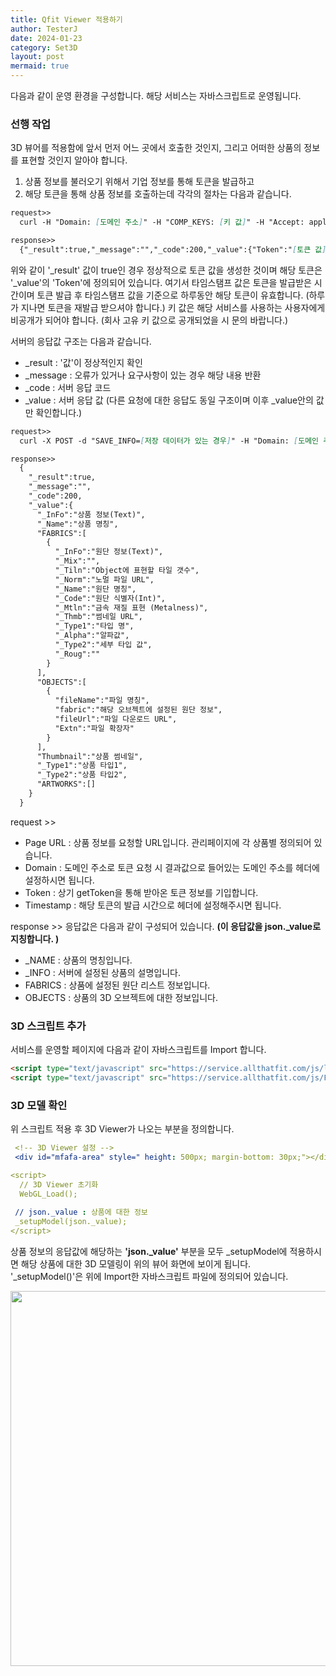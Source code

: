 ```yaml
---
title: Qfit Viewer 적용하기
author: TesterJ
date: 2024-01-23
category: Set3D
layout: post
mermaid: true
---
```


다음과 같이 운영 환경을 구성합니다. 
해당 서비스는 자바스크립트로 운영됩니다.


### 선행 작업
3D 뷰어를 적용함에 앞서 먼저 어느 곳에서 호출한 것인지, 그리고 어떠한 상품의 정보를 표현할 것인지 알아야 합니다.
1. 상품 정보를 불러오기 위해서 기업 정보를 통해 토큰을 발급하고
2. 해당 토큰을 통해 상품 정보를 호출하는데 각각의 절차는 다음과 같습니다.

```markdown
request>>
  curl -H "Domain: [도메인 주소]" -H "COMP_KEYS: [키 값]" -H "Accept: application/json" https://service.allthatfit.com/getToken/

response>>
  {"_result":true,"_message":"","_code":200,"_value":{"Token":"[토큰 값]","Domain":"[도메인 주소]","Timestamp":"[타임스탬프 값]"}}
```
위와 같이 '_result' 값이 true인 경우 정상적으로 토큰 값을 생성한 것이며 해당 토큰은 '_value'의 'Token'에 정의되어 있습니다.
여기서 타임스탬프 값은 토큰을 발급받은 시간이며 토큰 발급 후 타임스탬프 값을 기준으로 하루동안 해당 토큰이 유효합니다.
(하루가 지나면 토큰을 재발급 받으셔야 합니다.)
키 값은 해당 서비스를 사용하는 사용자에게 비공개가 되어야 합니다.
(회사 고유 키 값으로 공개되었을 시 문의 바랍니다.)

서버의 응답값 구조는 다음과 같습니다.
 - _result : '값'이 정상적인지 확인
 - _message : 오류가 있거나 요구사항이 있는 경우 해당 내용 반환
 - _code : 서버 응답 코드
 - _value : 서버 응답 값  (다른 요청에 대한 응답도 동일 구조이며 이후 _value안의 값만 확인합니다.)



```markdown
request>>
  curl -X POST -d "SAVE_INFO=[저장 데이터가 있는 경우]" -H "Domain: [도메인 주소]" -H "Timestamp: [상기 정의된 타임스탬프 값]" -H "Token: [상기 정의된 토큰 값]" -H "Accept: application/json" https://service.allthatfit.com/getProd/[Page URL]

response>>
  {
    "_result":true,
    "_message":"",
    "_code":200,
    "_value":{
      "_InFo":"상품 정보(Text)",
      "_Name":"상품 명칭",
      "FABRICS":[
        {
          "_InFo":"원단 정보(Text)",
          "_Mix":"", 
          "_Tiln":"Object에 표현할 타일 갯수", 
          "_Norm":"노멀 파일 URL",
          "_Name":"원단 명칭",
          "_Code":"원단 식별자(Int)",
          "_Mtln":"금속 재질 표현 (Metalness)",
          "_Thmb":"썸네일 URL",
          "_Type1":"타입 명",
          "_Alpha":"알파값",
          "_Type2":"세부 타입 값",
          "_Roug":""
        }
      ],
      "OBJECTS":[
        {
          "fileName":"파일 명칭",
          "fabric":"해당 오브젝트에 설정된 원단 정보",
          "fileUrl":"파일 다운로드 URL",
          "Extn":"파일 확장자"
        }    
      ],
      "Thumbnail":"상품 썸네일",
      "_Type1":"상품 타입1",
      "_Type2":"상품 타입2",
      "ARTWORKS":[]
    }
  }
```

request >>
 - Page URL : 상품 정보를 요청할 URL입니다. 관리페이지에 각 상품별 정의되어 있습니다.
 - Domain : 도메인 주소로 토큰 요청 시 결과값으로 들어있는 도메인 주소를 헤더에 설정하시면 됩니다.
 - Token : 상기 getToken을 통해 받아온 토큰 정보를 기입합니다.
 - Timestamp : 해당 토큰의 발급 시간으로 헤더에 설정해주시면 됩니다.

response >>
 응답값은 다음과 같이 구성되어 있습니다. 
<b>(이 응답값을 json._value로 지칭합니다. )</b>
 - _NAME : 상품의 명칭입니다.
 - _INFO : 서버에 설정된 상품의 설명입니다.
 - FABRICS : 상품에 설정된 원단 리스트 정보입니다.
 - OBJECTS : 상품의 3D 오브젝트에 대한 정보입니다.

### 3D 스크립트 추가
서비스를 운영할 페이지에 다음과 같이 자바스크립트를 Import 합니다.

```markdown
<script type="text/javascript" src="https://service.allthatfit.com/js/lib/LAB.js?v=1.0"></script>
<script type="text/javascript" src="https://service.allthatfit.com/js/Front/Studio3D.js?v=1.0"></script>
```

### 3D 모델 확인

위 스크립트 적용 후 3D Viewer가 나오는 부분을 정의합니다.
```yaml
 <!-- 3D Viewer 설정 -->
 <div id="mfafa-area" style=" height: 500px; margin-bottom: 30px;"></div>

<script>
  // 3D Viewer 초기화
  WebGL_Load();
 
 // json._value : 상품에 대한 정보
 _setupModel(json._value);
</script>
```

상품 정보의 응답값에 해당하는 <b>'json._value'</b> 부분을 모두 _setupModel에 적용하시면 해당 상품에 대한 3D 모델링이 위의 뷰어 화면에 보이게 됩니다.
'_setupModel()'은 위에 Import한 자바스크립트 파일에 정의되어 있습니다.

<img style="width:600px;height:600px;" src='/Qfit/assets/img/1.jpg'>